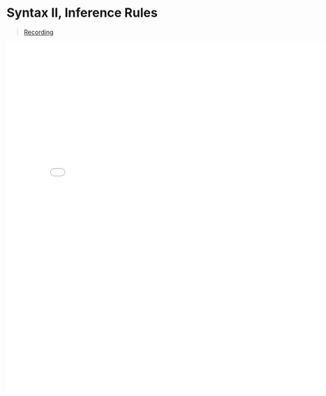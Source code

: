 # Syntax II, Inference Rules



> [Recording](https://gauchocast.hosted.panopto.com/Panopto/Pages/Viewer.aspx?id=911473ae-2f20-4cfd-a2cb-b336011bb371)

<embed src="./Lecture 1 - Syntax II, Inference Rules.pdf" width="800" height="800" 
 type="application/pdf">